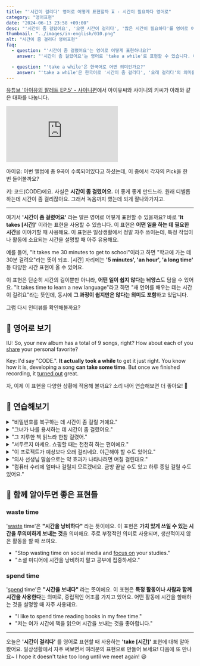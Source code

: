 ```yaml
---
title: "'시간이 걸리다' 영어로 어떻게 표현할까 ⏳ - 시간이 필요하다 영어로"
category: "영어표현"
date: "2024-06-13 23:58 +09:00"
desc: "'시간이 좀 걸렸어요', '오랜 시간이 걸리다', '많은 시간이 필요하다'를 영어로 어떻게 표현하면 좋을까요? '곡을 더 좋게 만들기 위해 시간이 좀 걸렸어요', '디벨롭하는데 시간이 좀 걸리잖아요' 등을 영어로 표현하는 법을 배워봅시다. 다양한 예문을 통해서 연습하고 본인의 표현으로 만들어 보세요."
thumbnail: "../images/in-english/010.png"
alt: "시간이 좀 걸리다 영어표현"
faq:
  - question: "'시간이 좀 걸렸어요'는 영어로 어떻게 표현하나요?"
    answer: "'시간이 좀 걸렸어요'는 영어로 'take a while'로 표현할 수 있습니다. 예를 들어, '사실은 시간이 좀 걸렸어요'는 영어로 'It actually took a while'로 표현할 수 있습니다."

  - question: "'take a while'은 한국어로 어떤 의미인가요?"
    answer: "'take a while'은 한국어로 '시간이 좀 걸리다', '오래 걸리다'의 의미를 가집니다. 어떤 일이나 과정이 예상보다 더 많은 시간이 필요할 때 사용됩니다. 'It actually took a while'은 '사실은 시간이 좀 걸렸어요'로 번역될 수 있습니다."
---
```


[유튜브 '아이유의 팔레트 EP.5' - 샤이니편](https://www.youtube.com/watch?v=2LnCaecCDd0&t=1480s)에서 아이유씨와 샤이니의 키씨가 아래와 같은 대화를 나눕니다.

<iframe class="youtube" src="https://www.youtube.com/embed/2LnCaecCDd0?si=CawdxR4LYTBbOFCB&amp;start=1480" title="YouTube video player" frameborder="0" allow="accelerometer; autoplay; clipboard-write; encrypted-media; gyroscope; picture-in-picture; web-share" referrerpolicy="strict-origin-when-cross-origin" allowfullscreen></iframe>

아이유: 이번 앨범에 총 9곡이 수록되어있다고 하셨는데, 이 중에서 각자의 Pick을 한 번 들어볼까요?

키: 코드(CODE)에요. 사실은 **시간이 좀 걸렸어요.** 더 좋게 좋게 만드느라. 원래 디벨롭하는데 시간이 좀 걸리잖아요. 그래서 녹음까지 했는데 되게 잘나와가지고.

---

여기서 **'시간이 좀 걸렸어요'** 라는 말은 영어로 어떻게 표현할 수 있을까요? 바로 **'It takes [시간]'** 이라는 표현을 사용할 수 있습니다. 이 표현은 **어떤 일을 하는 데 필요한 시간**을 이야기할 때 사용해요. 이 표현은 일상생활에서 정말 자주 쓰이는데, 특정 작업이나 활동에 소요되는 시간을 설명할 때 아주 유용해요.

예를 들어, "It takes me 30 minutes to get to school"이라고 하면 "학교에 가는 데 30분 걸려요"라는 뜻이 되죠. [시간] 자리에는 **'5 minutes', 'an hour', 'a long time'** 등 다양한 시간 표현이 올 수 있어요.

이 표현은 단순히 시간의 길이뿐만 아니라, **어떤 일이 쉽지 않다는 뉘앙스**도 담을 수 있어요. "It takes time to learn a new language"라고 하면 "새 언어를 배우는 데는 시간이 걸려요"라는 뜻인데, 동시에 **그 과정이 쉽지만은 않다는 의미도 포함**하고 있답니다.

그럼 다시 인터뷰를 확인해볼까요?

## 📖 영어로 보기

IU: So, your new album has a total of 9 songs, right? How about each of you [share](/blog/in-english/248.share/) your personal favorite?

Key: I'd say "CODE.". **It actually took a while** to get it just right. You know how it is, developing a song **can take some time**. But once we finished recording, it [turned out](/blog/vocab-1/038.turn-out/) great.

자, 이제 이 표현을 다양한 상황에 적용해 볼까요? 소리 내어 연습해보면 더 좋아요! 🚀

## 💬 연습해보기

<details>
<summary>"비밀번호를 복구하는 데 시간이 좀 걸릴 거예요."</summary>
<span>"It's going to take a while to recover the password."</span>
</details>

<details>
<summary>"그녀가 나를 용서하는 데 시간이 좀 걸렸어요."</summary>
<span>"It took a while for her to forgive me."</span>
</details>

<details>
<summary>"그 지루한 책 읽느라 한참 걸렸어."</summary>
<span>"It took me forever to finish that <a href="/blog/vocab-1/040.boring/">boring</a> book."</span>
</details>

<details>
<summary>"서두르지 마세요. 쇼핑할 때는 천천히 하는 편이에요."</summary>
<span>"Don't rush me. I like to take my time when I'm shopping."</span>
</details>

<details>
<summary>"이 프로젝트가 예상보다 오래 걸리네요. 야근해야 할 수도 있어요."</summary>
<span>"This project's taking longer than we thought. We might need to work overtime."</span>
</details>

<details>
<summary>"의사 선생님 말씀으로는 약 효과가 나타나려면 며칠 걸린대요."</summary>
<span>"The doctor said it would take a few days for the medicine to kick in."</span>
</details>

<details>
<summary>"컴퓨터 수리에 얼마나 걸릴지 모르겠네요. 금방 끝날 수도 있고 하루 종일 걸릴 수도 있어요."</summary>
<span>"I'm not sure how long it'll take to fix your computer. Could be a quick job or might take all day."</span>
</details>

## 🤝 함께 알아두면 좋은 표현들

### waste time

'[waste](/blog/in-english/260.waste/) time'은 **"시간을 낭비하다"** 라는 뜻이에요. 이 표현은 **가치 있게 쓰일 수 있는 시간을 무의미하게 보내는 것**을 의미해요. 주로 부정적인 의미로 사용되며, 생산적이지 않은 활동을 할 때 쓰여요.

- "Stop wasting time on social media and [focus on](/blog/in-english/186.focus-on/) your studies."
- "소셜 미디어에 시간을 낭비하지 말고 공부에 집중하세요."

### spend time

'[spend](/blog/in-english/258.spend/) time'은 **"시간을 보내다"** 라는 뜻이에요. 이 표현은 **특정 활동이나 사람과 함께 시간을 사용한다**는 의미로, 중립적인 어조를 가지고 있어요. 어떤 활동에 시간을 할애하는 것을 설명할 때 자주 사용돼요.

- "I like to spend time reading books in my free time."
- "저는 여가 시간에 책을 읽으며 시간을 보내는 것을 좋아합니다."

---

오늘은 **'시간이 걸리다'** 를 영어로 표현할 때 사용하는 **'take [시간]'** 표현에 대해 알아봤어요. 일상생활에서 자주 써보면서 여러분의 표현으로 만들어 보세요! 다음에 또 만나요~ I hope it doesn't take too long until we meet again! 😃
